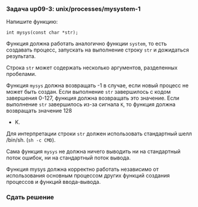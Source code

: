 ### Задача up09-3: unix/processes/mysystem-1

Напишите функцию:

    int mysys(const char *str);

Функция должна работать аналогично функции `system`, то есть создавать
процесс, запускать на выполнение строку `str` и дожидаться результата.

Строка `str` может содержать несколько аргументов, разделенных
пробелами.

Функция `mysys` должна возвращать -1 в случае, если новый процесс не
может быть создан. Если выполнение `str` завершилось с кодом завершения
0-127, функция должна возвращать это значение. Если выполнение `str`
завершилось из-за сигнала `K`, то функция должна возвращать значение 128
+ K.

Для интерпретации строки `str` должен использовать стандартный шелл
/bin/sh. (`sh -c CMD`).

Сама функция `mysys` не должна ничего выводить ни на стандартный поток
ошибок, ни на стандартный поток вывода.

Функция mysys должна корректно работать независимо от использования
основным процессом других функций создания процессов и функций
ввода-вывода.

### Сдать решение
